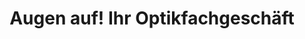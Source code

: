 ---
title: "Augen auf! Ihr Optikfachgeschäft"
url: /beelitz/augen-auf-ihr-optikfachgeschaeft/
shop: Optiker
---